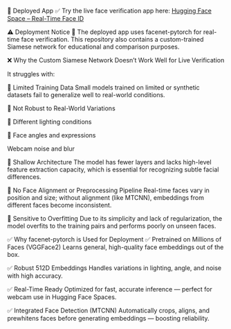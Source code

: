 🚀 Deployed App
✅ Try the live face verification app here: [Hugging Face Space – Real-Time Face ID](https://huggingface.co/spaces/Shekarss/Face_Identification)

⚠️ Deployment Notice
🧠 The deployed app uses facenet-pytorch for real-time face verification. This repository also contains a custom-trained Siamese network for educational and comparison purposes.

❌ Why the Custom Siamese Network Doesn’t Work Well for Live Verification

It struggles with:

🔹 Limited Training Data
Small models trained on limited or synthetic datasets fail to generalize well to real-world conditions.

🔹 Not Robust to Real-World Variations

🔹 Different lighting conditions

🔹 Face angles and expressions

Webcam noise and blur

🔹 Shallow Architecture
The model has fewer layers and lacks high-level feature extraction capacity, which is essential for recognizing subtle facial differences.

🔹 No Face Alignment or Preprocessing Pipeline
Real-time faces vary in position and size; without alignment (like MTCNN), embeddings from different faces become inconsistent.

🔹 Sensitive to Overfitting
Due to its simplicity and lack of regularization, the model overfits to the training pairs and performs poorly on unseen faces.

✅ Why facenet-pytorch is Used for Deployment
✅ Pretrained on Millions of Faces (VGGFace2)
Learns general, high-quality face embeddings out of the box.

✅ Robust 512D Embeddings
Handles variations in lighting, angle, and noise with high accuracy.

✅ Real-Time Ready
Optimized for fast, accurate inference — perfect for webcam use in Hugging Face Spaces.

✅ Integrated Face Detection (MTCNN)
Automatically crops, aligns, and prewhitens faces before generating embeddings — boosting reliability.
